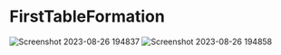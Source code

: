 # FirstTableFormation

![Screenshot 2023-08-26 194837](https://github.com/divyanshrajpoot9/FirstTableFormation/assets/114856467/60670e7a-c4b7-437c-9c8f-89adca9653b7)
![Screenshot 2023-08-26 194858](https://github.com/divyanshrajpoot9/FirstTableFormation/assets/114856467/31ad0808-6fe8-4665-b07b-bae64a26516e)
